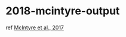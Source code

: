# 2018-mcintyre-output

ref [McIntyre et al., 2017](https://genomebiology.biomedcentral.com/track/pdf/10.1186/s13059-017-1299-7)
